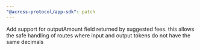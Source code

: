 ```yaml
---
"@across-protocol/app-sdk": patch
---
```


Add support for outputAmount field returned by suggested fees. this allows the safe handling of routes where input and output tokens do not have the same decimals
